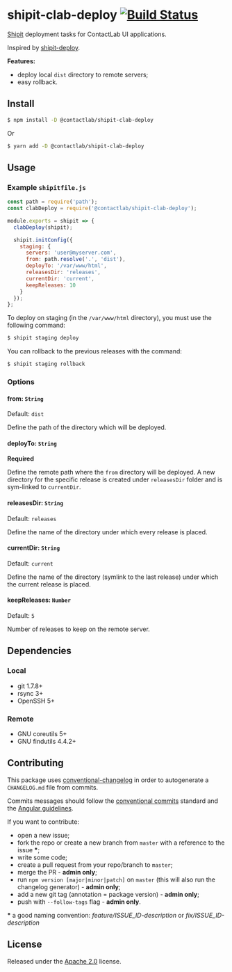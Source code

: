 # shipit-clab-deploy [![Build Status](https://travis-ci.org/contactlab/shipit-clab-deploy.svg?branch=master)](https://travis-ci.org/contactlab/shipit-clab-deploy)

[Shipit](https://github.com/shipitjs/shipit) deployment tasks for ContactLab UI applications.

Inspired by [shipit-deploy](https://github.com/shipitjs/shipit-deploy).

**Features:**

- deploy local `dist` directory to remote servers;
- easy rollback.

## Install

```sh
$ npm install -D @contactlab/shipit-clab-deploy
```

Or

```sh
$ yarn add -D @contactlab/shipit-clab-deploy
```

## Usage

### Example `shipitfile.js`

```js
const path = require('path');
const clabDeploy = require('@contactlab/shipit-clab-deploy');

module.exports = shipit => {
  clabDeploy(shipit);

  shipit.initConfig({
    staging: {
      servers: 'user@myserver.com',
      from: path.resolve('.', 'dist'),
      deployTo: '/var/www/html',
      releasesDir: 'releases',
      currentDir: 'current',
      keepReleases: 10
    }
  });
};
```

To deploy on staging (in the `/var/www/html` directory), you must use the following command:

```sh
$ shipit staging deploy
```

You can rollback to the previous releases with the command:

```sh
$ shipit staging rollback
```

### Options

#### from: `String`
Default: `dist`

Define the path of the directory which will be deployed.

#### deployTo: `String`
**Required**

Define the remote path where the `from` directory will be deployed. A new directory for the specific release is created under `releasesDir` folder and is sym-linked to `currentDir`.

#### releasesDir: `String`
Default: `releases`

Define the name of the directory under which every release is placed.

#### currentDir: `String`
Default: `current`

Define the name of the directory (symlink to the last release) under which the current release is placed.

#### keepReleases: `Number`
Default: `5`

Number of releases to keep on the remote server.

## Dependencies

### Local

- git 1.7.8+
- rsync 3+
- OpenSSH 5+

### Remote

- GNU coreutils 5+
- GNU findutils 4.4.2+

## Contributing

This package uses [conventional-changelog](https://github.com/conventional-changelog/conventional-changelog) in order to autogenerate a `CHANGELOG.md` file from commits.

Commits messages should follow the [conventional commits](https://conventionalcommits.org/) standard and the [Angular guidelines](https://github.com/angular/angular/blob/master/CONTRIBUTING.md#-commit-message-guidelines).

If you want to contribute:
- open a new issue;
- fork the repo or create a new branch from `master` with a reference to the issue **\***;
- write some code;
- create a pull request from your repo/branch to `master`;
- merge the PR - **admin only**;
- run `npm version [major|minor|patch]` on `master` (this will also run the changelog generator) - **admin only**;
- add a new git tag (annotation = package version) - **admin only**;
- push with `--follow-tags` flag - **admin only**.

**\*** a good naming convention: *feature/ISSUE_ID-description* or *fix/ISSUE_ID-description*

## License

Released under the [Apache 2.0](LICENSE) license.
